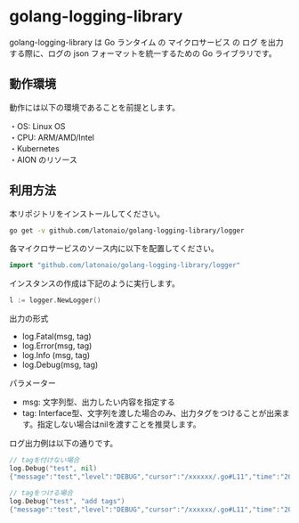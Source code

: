 # golang-logging-library

golang-logging-library は Go ランタイム の マイクロサービス の ログ を出力する際に、ログの json フォーマットを統一するための Go ライブラリです。

## 動作環境

動作には以下の環境であることを前提とします。

・OS: Linux OS  
・CPU: ARM/AMD/Intel  
・Kubernetes  
・AION のリソース

## 利用方法

本リポジトリをインストールしてください。

```sh
go get -v github.com/latonaio/golang-logging-library/logger
```

各マイクロサービスのソース内に以下を配置してください。

```go
import "github.com/latonaio/golang-logging-library/logger"
```

インスタンスの作成は下記のように実行します。

```go
l := logger.NewLogger()
```

出力の形式

- log.Fatal(msg, tag) 
- log.Error(msg, tag)
- log.Info (msg, tag)
- log.Debug(msg, tag)
 
パラメーター

- msg: 文字列型、出力したい内容を指定する
- tag: Interface型、文字列を渡した場合のみ、出力タグをつけることが出来ます。指定しない場合はnilを渡すことを推奨します。

ログ出力例は以下の通りです。

```go
// tagを付けない場合
log.Debug("test", nil)
{"message":"test","level":"DEBUG","cursor":"/xxxxxx/.go#L11","time":"2021-11-02T19:39:19.404655+09:00","tag":null}

// tagをつける場合
log.Debug("test", "add tags")
{"message":"test","level":"DEBUG","cursor":"/xxxxxx/.go#L11","time":"2021-11-02T19:39:19.404655+09:00","tag":add tags}
```

